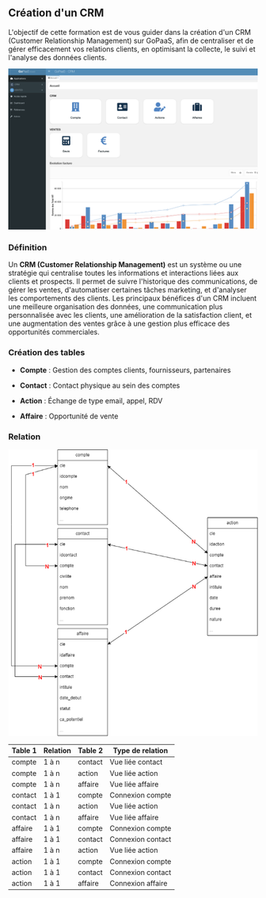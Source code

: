 ## Création d'un CRM

L'objectif de cette formation est de vous guider dans la création d'un CRM (Customer Relationship Management) sur GoPaaS, afin de centraliser et de gérer efficacement vos relations clients, en optimisant la collecte, le suivi et l'analyse des données clients.

![screenshot](images/image1.png "Ecran principal")

### Définition

Un **CRM (Customer Relationship Management)** est un système ou une stratégie qui centralise toutes les informations et interactions liées aux clients et prospects. Il permet de suivre l'historique des communications, de gérer les ventes, d'automatiser certaines tâches marketing, et d'analyser les comportements des clients. Les principaux bénéfices d'un CRM incluent une meilleure organisation des données, une communication plus personnalisée avec les clients, une amélioration de la satisfaction client, et une augmentation des ventes grâce à une gestion plus efficace des opportunités commerciales.

### Création des tables

- **Compte** : Gestion des comptes clients, fournisseurs, partenaires

- **Contact** : Contact physique au sein des comptes

- **Action** : Échange de type email, appel, RDV

- **Affaire** : Opportunité de vente

### Relation

![screenshot](images/schema.png "Ecran principal")

| Table 1 | Relation | Table 2 | Type de relation |
|---------|----------|---------|------------------|
| compte  | 1 à n    | contact | Vue liée contact |
| compte  | 1 à n    | action  | Vue liée action  |
| compte  | 1 à n    | affaire | Vue liée affaire |
| contact | 1 à 1    | compte  | Connexion compte |
| contact | 1 à n    | action  | Vue liée action  |
| contact | 1 à n    | affaire | Vue liée affaire |
| affaire | 1 à 1    | compte  | Connexion compte |
| affaire | 1 à 1    | contact | Connexion contact|
| affaire | 1 à n    | action  | Vue liée action  |  
| action  | 1 à 1    | compte  | Connexion compte |
| action  | 1 à 1    | contact | Connexion contact|
| action  | 1 à 1    | affaire | Connexion affaire|